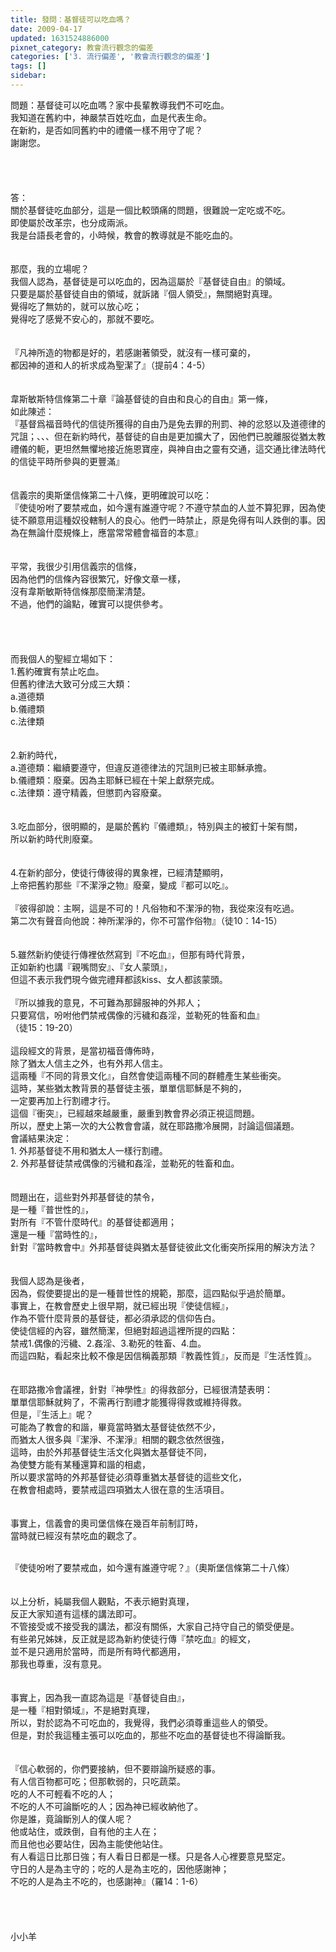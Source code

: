 ```yaml
---
title: 發問：基督徒可以吃血嗎？
date: 2009-04-17
updated: 1631524886000
pixnet_category: 教會流行觀念的偏差
categories: ['3. 流行偏差', '教會流行觀念的偏差']
tags: []
sidebar: 
---
```


<div>
<p>問題：基督徒可以吃血嗎？家中長輩教導我們不可吃血。<br/>
我知道在舊約中，神嚴禁百姓吃血，血是代表生命。<br/>
在新約，是否如同舊約中的禮儀一樣不用守了呢？<br/>
謝謝您。<br/>
 <br/>
 <br/>
 <br/>
 <br/>
答：<br/>
關於基督徒吃血部分，這是一個比較頭痛的問題，很難說一定吃或不吃。<br/>
即使屬於改革宗，也分成兩派。<br/>
我是台語長老會的，小時候，教會的教導就是不能吃血的。<br/>
 <br/>
 <br/>
那麼，我的立場呢？<br/>
我個人認為，基督徒是可以吃血的，因為這屬於『基督徒自由』的領域。<br/>
只要是屬於基督徒自由的領域，就訴諸『個人領受』，無關絕對真理。<br/>
覺得吃了無妨的，就可以放心吃；<br/>
覺得吃了感覺不安心的，那就不要吃。<br/>
 <br/>
 <br/>
『凡神所造的物都是好的，若感謝著領受，就沒有一樣可棄的，<br/>
都因神的道和人的祈求成為聖潔了』（提前4：4-5）<br/>
 <br/>
 <br/>
韋斯敏斯特信條第二十章『論基督徒的自由和良心的自由』第一條，<br/>
如此陳述：<br/>
『基督爲福音時代的信徒所獲得的自由乃是免去罪的刑罰、神的忿怒以及道德律的咒詛；、、、但在新約時代，基督徒的自由是更加擴大了，因他們已脫離服從猶太教禮儀的軛，更坦然無懼地接近施恩寶座，與神自由之靈有交通，這交通比律法時代的信徒平時所參與的更豐滿』<br/>
 <br/>
 <br/>
信義宗的奧斯堡信條第二十八條，更明確說可以吃：<br/>
『使徒吩咐了要禁戒血，如今還有誰遵守呢？不遵守禁血的人並不算犯罪，因為使徒不願意用這種奴役轄制人的良心。他們一時禁止，原是免得有叫人跌倒的事。因為在無論什麼規條上，應當常常體會福音的本意』<br/>
 <br/>
 <br/>
平常，我很少引用信義宗的信條，<br/>
因為他們的信條內容很繁冗，好像文章一樣，<br/>
沒有韋斯敏斯特信條那麼簡潔清楚。<br/>
不過，他們的論點，確實可以提供參考。<br/>
 <br/>
 <br/>
 <br/>
 <br/>
而我個人的聖經立場如下：<br/>
1.舊約確實有禁止吃血。<br/>
但舊約律法大致可分成三大類：<br/>
a.道德類<br/>
b.儀禮類<br/>
c.法律類<br/>
 <br/>
 <br/>
2.新約時代，<br/>
a.道德類：繼續要遵守，但違反道德律法的咒詛則已被主耶穌承擔。<br/>
b.儀禮類：廢棄。因為主耶穌已經在十架上獻祭完成。<br/>
c.法律類：遵守精義，但懲罰內容廢棄。<br/>
 <br/>
 <br/>
3.吃血部分，很明顯的，是屬於舊約『儀禮類』，特別與主的被釘十架有關，<br/>
所以新約時代則廢棄。<br/>
 <br/>
 <br/>
4.在新約部分，使徒行傳彼得的異象裡，已經清楚顯明，<br/>
上帝把舊約那些『不潔淨之物』廢棄，變成『都可以吃』。<br/>
 <br/>
『彼得卻說：主啊，這是不可的！凡俗物和不潔淨的物，我從來沒有吃過。<br/>
第二次有聲音向他說：神所潔淨的，你不可當作俗物』（徒10：14-15）<br/>
 <br/>
 <br/>
5.雖然新約使徒行傳裡依然寫到『不吃血』，但那有時代背景，<br/>
正如新約也講『親嘴問安』、『女人蒙頭』，<br/>
但這不表示我們現今做完禮拜都該kiss、女人都該蒙頭。<br/>
 <br/>
『所以據我的意見，不可難為那歸服神的外邦人；<br/>
只要寫信，吩咐他們禁戒偶像的污穢和姦淫，並勒死的牲畜和血』<br/>
（徒15：19-20）<br/>
 <br/>
這段經文的背景，是當初福音傳佈時，<br/>
除了猶太人信主之外，也有外邦人信主。<br/>
這兩種『不同的背景文化』，自然會使這兩種不同的群體產生某些衝突。<br/>
這時，某些猶太教背景的基督徒主張，單單信耶穌是不夠的，<br/>
一定要再加上行割禮才行。<br/>
這個『衝突』，已經越來越嚴重，嚴重到教會界必須正視這問題。<br/>
所以，歷史上第一次的大公教會會議，就在耶路撒冷展開，討論這個議題。<br/>
會議結果決定：<br/>
1. 外邦基督徒不用和猶太人一樣行割禮。<br/>
2. 外邦基督徒禁戒偶像的污穢和姦淫，並勒死的牲畜和血。<br/>
 <br/>
 <br/>
問題出在，這些對外邦基督徒的禁令，<br/>
是一種『普世性的』，<br/>
對所有『不管什麼時代』的基督徒都適用；<br/>
還是一種『當時性的』，<br/>
針對『當時教會中』外邦基督徒與猶太基督徒彼此文化衝突所採用的解決方法？<br/>
 <br/>
 <br/>
我個人認為是後者，<br/>
因為，假使要提出的是一種普世性的規範，那麼，這四點似乎過於簡單。<br/>
事實上，在教會歷史上很早期，就已經出現『使徒信經』，<br/>
作為不管什麼背景的基督徒，都必須承認的信仰告白。<br/>
使徒信經的內容，雖然簡潔，但絕對超過這裡所提的四點：<br/>
禁戒1.偶像的污穢、2.姦淫、3.勒死的牲畜、4.血。<br/>
而這四點，看起來比較不像是因信稱義那類『教義性質』，反而是『生活性質』。<br/>
 <br/>
 <br/>
在耶路撒冷會議裡，針對『神學性』的得救部分，已經很清楚表明：<br/>
單單信耶穌就夠了，不需再行割禮才能獲得得救或維持得救。<br/>
但是，『生活上』呢？<br/>
可能為了教會的和諧，畢竟當時猶太基督徒依然不少，<br/>
而猶太人很多與『潔淨、不潔淨』相關的觀念依然很強，<br/>
這時，由於外邦基督徒生活文化與猶太基督徒不同，<br/>
為使雙方能有某種還算和諧的相處，<br/>
所以要求當時的外邦基督徒必須尊重猶太基督徒的這些文化，<br/>
在教會相處時，要禁戒這四項猶太人很在意的生活項目。<br/>
 <br/>
 <br/>
事實上，信義會的奧司堡信條在幾百年前制訂時，<br/>
當時就已經沒有禁吃血的觀念了。<br/>
 </p>
<p>『使徒吩咐了要禁戒血，如今還有誰遵守呢？』（奧斯堡信條第二十八條）<br/>
 <br/>
 <br/>
以上分析，純屬我個人觀點，不表示絕對真理，<br/>
反正大家知道有這樣的講法即可。<br/>
不管接受或不接受我的講法，都沒有關係，大家自己持守自己的領受便是。<br/>
有些弟兄姊妹，反正就是認為新約使徒行傳『禁吃血』的經文，<br/>
並不是只適用於當時，而是所有時代都適用，<br/>
那我也尊重，沒有意見。<br/>
 <br/>
 <br/>
事實上，因為我一直認為這是『基督徒自由』，<br/>
是一種『相對領域』，不是絕對真理，<br/>
所以，對於認為不可吃血的，我覺得，我們必須尊重這些人的領受。<br/>
但是，對於我這種主張可以吃血的，那些不吃血的基督徒也不得論斷我。<br/>
 <br/>
 <br/>
『信心軟弱的，你們要接納，但不要辯論所疑惑的事。<br/>
有人信百物都可吃；但那軟弱的，只吃蔬菜。<br/>
吃的人不可輕看不吃的人；<br/>
不吃的人不可論斷吃的人；因為神已經收納他了。<br/>
你是誰，竟論斷別人的僕人呢？<br/>
他或站住，或跌倒，自有他的主人在；<br/>
而且他也必要站住，因為主能使他站住。<br/>
有人看這日比那日強；有人看日日都是一樣。只是各人心裡要意見堅定。<br/>
守日的人是為主守的；吃的人是為主吃的，因他感謝神；<br/>
不吃的人是為主不吃的，也感謝神』（羅14：1-6）<br/>
 <br/>
 <br/>
 <br/>
 <br/>
小小羊</p>
</div>
